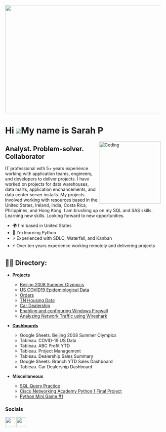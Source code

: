 <img width = "1000" height = "350" src ="https://github.com/Sarah269/sarah269/assets/132937964/483bf753-acb3-405d-a66a-a725d955bcbc">






Hi ![](https://user-images.githubusercontent.com/18350557/176309783-0785949b-9127-417c-8b55-ab5a4333674e.gif)My name is Sarah P
===============================================================================================================================

<img align="right" alt="Coding" width="200" src="https://media2.giphy.com/media/scZPhLqaVOM1qG4lT9/giphy.gif?cid=ecf05e47u9l5irab02w61weq5moapnz7q8b9ci71whhbwdsc&ep=v1_gifs_search&rid=giphy.gif&ct=g">

Analyst. Problem-solver. Collaborator
-------------------------------------------------------

IT professional with 5+ years experience working with application teams, engineers, and developers to deliver projects. I have worked on projects for data warehouses, data marts, application enchancements, and data center server installs. My projects involved working with resources based in the United States, Ireland, India, Costa Rica, Philippines, and Hong Kong.  I am brushing up on my SQL and SAS skills. Learning new skills. Looking forward to new opportunities.

*   🌍  I'm based in United States
*   🧠  I'm learning Python
*   ⚡  Experienced with SDLC, Waterfall, and Kanban
*   ⚡  Over ten years experience working remotely and delivering projects

<h2>👨‍💻 Directory:</h2>

- <b>Projects</b>
  
  - [Beijing 2008 Summer Olympics](https://github.com/Sarah269/Olympics-Data-Exploration)
  - [US COVID19 Epidemiological Data ](https://github.com/Sarah269/Data-Cleaning-COVID19)
  - [Orders](https://github.com/Sarah269/Data-Exploration-Orders)
  - [TN Housing Data](https://github.com/Sarah269/Data-Cleaning-Project)
  - [Car Dealership](https://github.com/Sarah269/Data-Exploration-Cars)
  - [Enabling and configuring Windows Firewall](https://github.com/Sarah269/potential-cyber-doodle/tree/main)
  - [Analyzing Network Traffic using Wireshark](https://github.com/Sarah269/potential-cyber-doodle/tree/main)
  
- <b>[Dashboards](https://github.com/Sarah269/Dashboard)</b>
  - Google Sheets.  Beijing 2008 Summer Olympics
  - Tableau.  COVID-19 US Data
  - Tableau. ABC Profit YTD
  - Tableau.  Project Management
  - Tableau. Dealership Sales Summary
  - Google Sheets.  Branch YTD Sales Dashboard
  - Tableau.  Car Dealership Dashboard
    
- <b> Miscellaneous </b>
  - [SQL Query Practice](https://github.com/Sarah269/SQL)
  - [Cisco Networking Academy Python 1 Final Project](https://github.com/Sarah269/Python_TicTacToe)
  - [Python Mini Game #1](https://github.com/Sarah269/stunning-guacamole)


### Socials
<p align="left"> <a href="https://www.github.com/Sarah269" target="_blank" rel="noreferrer"><img src="https://raw.githubusercontent.com/danielcranney/readme-generator/main/public/icons/socials/github.svg" width="32" height="32" /></a> <a href="https://www.linkedin.com/in/sarahpfeifferpm/" target="_blank" rel="noreferrer"><img src="https://raw.githubusercontent.com/danielcranney/readme-generator/main/public/icons/socials/linkedin.svg" width="32" height="32" /></a></p>
